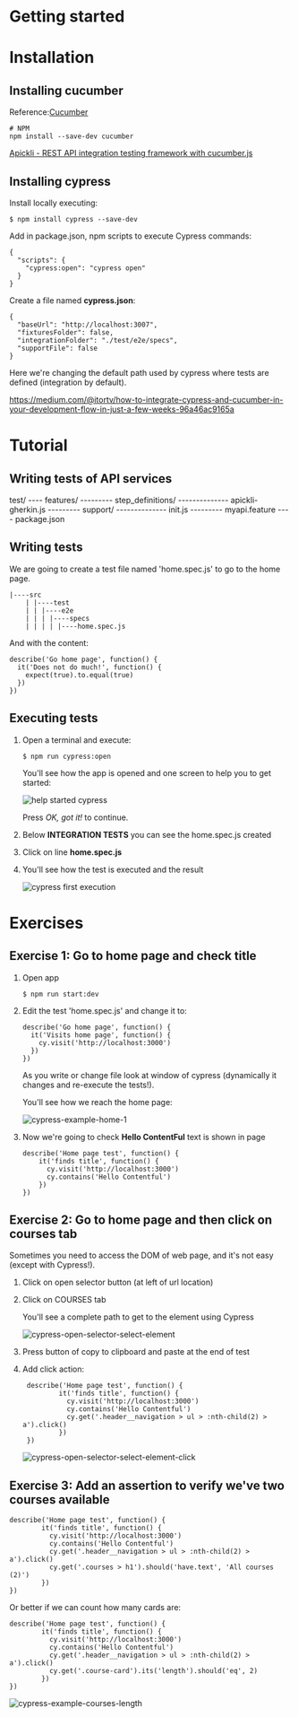 

# Getting started


# Installation

## Installing cucumber

Reference:[Cucumber](https://cucumber.io/docs)


```shell
# NPM
npm install --save-dev cucumber
```

[Apickli - REST API integration testing framework with cucumber.js](https://github.com/apickli/apickli)


## Installing cypress

Install locally executing:

``$ npm install cypress --save-dev``

Add in package.json, npm scripts to execute Cypress commands:

```
{
  "scripts": {
    "cypress:open": "cypress open"
  }
}
```

Create a file named **cypress.json**:

```
{
  "baseUrl": "http://localhost:3007",
  "fixturesFolder": false,
  "integrationFolder": "./test/e2e/specs",
  "supportFile": false
}

```

Here we're changing the default path used by cypress where tests are defined (integration by default).


https://medium.com/@itortv/how-to-integrate-cypress-and-cucumber-in-your-development-flow-in-just-a-few-weeks-96a46ac9165a


# Tutorial

## Writing tests of API services

test/
    ---- features/
    --------- step_definitions/
    -------------- apickli-gherkin.js
    --------- support/
    -------------- init.js
    --------- myapi.feature
    ---- package.json
    

## Writing tests


We are going to create a test file named 'home.spec.js' to go to the home page.

```
|----src
    | |----test
    | | |----e2e
    | | | |----specs
    | | | | |----home.spec.js
```

And with the content:

```
describe('Go home page', function() {
  it('Does not do much!', function() {
    expect(true).to.equal(true)
  })
})
```

## Executing tests

1. Open a terminal and execute:

    ``$ npm run cypress:open``

    You'll see how the app is opened and one screen to help you to get started:

    ![help started cypress](img/cypress-start.png)

    Press *OK, got it!* to continue.
    
1. Below **INTEGRATION TESTS** you can see the home.spec.js created
1. Click on line **home.spec.js**
1. You'll see how the test is executed and the result

    ![cypress first execution](img/cypress-first-execution.png)


# Exercises

## Exercise 1: Go to home page and check title

1. Open app

    ``$ npm run start:dev``

1. Edit the test 'home.spec.js' and change it to:

    ```
    describe('Go home page', function() {
      it('Visits home page', function() {
        cy.visit('http://localhost:3000')
      })
    })
    ```

    As you write or change file look at window of cypress (dynamically it changes and re-execute the tests!).

    You'll see how we reach the home page:

   ![cypress-example-home-1](img/cypress-example-home-1.png)

1. Now we're going to check **Hello ContentFul** text is shown in page

    ```
    describe('Home page test', function() {
        it('finds title', function() {
          cy.visit('http://localhost:3000')
          cy.contains('Hello Contentful')
        })
    })
    ```


## Exercise 2: Go to home page and then click on courses tab

Sometimes you need to access the DOM of web page, and it's not easy (except with Cypress!).

1. Click on open selector button (at left of url location)
1. Click on COURSES tab
   
   You'll see a complete path to get to the element using Cypress
   
    ![cypress-open-selector-select-element](img/cypress-open-selector-select-element.png)

1. Press button of copy to clipboard and paste at the end of test
1. Add click action:
   
   ```
    describe('Home page test', function() {
            it('finds title', function() {
              cy.visit('http://localhost:3000')
              cy.contains('Hello Contentful')
              cy.get('.header__navigation > ul > :nth-child(2) > a').click()
            })
    })
   ```
   
   ![cypress-open-selector-select-element-click](img/cypress-open-selector-select-element-click.png)


## Exercise 3: Add an assertion to verify we've two courses available

```
describe('Home page test', function() {
        it('finds title', function() {
          cy.visit('http://localhost:3000')
          cy.contains('Hello Contentful')
          cy.get('.header__navigation > ul > :nth-child(2) > a').click()
          cy.get('.courses > h1').should('have.text', 'All courses (2)')
        })
})
```

Or better if we can count how many cards are:

```
describe('Home page test', function() {
        it('finds title', function() {
          cy.visit('http://localhost:3000')
          cy.contains('Hello Contentful')
          cy.get('.header__navigation > ul > :nth-child(2) > a').click()
          cy.get('.course-card').its('length').should('eq', 2)
        })
})
```

 ![cypress-example-courses-length](img/cypress-example-courses-length.png)

